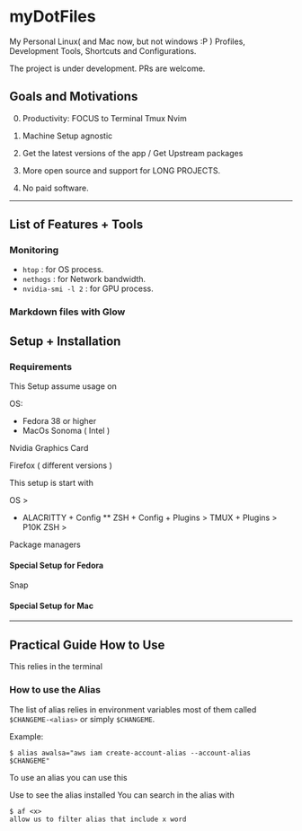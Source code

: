 # myDotFiles

My Personal Linux( and Mac now, but not windows :P )
Profiles, Development Tools, Shortcuts and Configurations.

The project is under development.
PRs are welcome.

## Goals and Motivations

0. Productivity: FOCUS to Terminal Tmux Nvim 
1. Machine Setup agnostic

2. Get the latest versions of the app /
Get Upstream packages

3. More open source and support for LONG PROJECTS.
999. No paid software.

----

## List of Features + Tools


### Monitoring
* `htop` : for OS process.
* `nethogs` : for Network bandwidth.
* `nvidia-smi -l 2` : for GPU process.

### Markdown files with Glow


## Setup + Installation

### Requirements

This Setup assume usage on

OS:
* Fedora 38 or higher
* MacOs Sonoma ( Intel )

Nvidia Graphics Card

Firefox ( different versions )


This setup is start with 

OS >
* ALACRITTY + Config
** ZSH + Config + Plugins
        > TMUX + Plugins > P10K
ZSH > 

Package managers

#### Special Setup for Fedora

Snap

#### Special Setup for Mac

----

## Practical Guide How to Use

This relies in the terminal

### How to use the Alias

The list of alias relies in environment variables
most of them called `$CHANGEME-<alias>` or simply `$CHANGEME`.

Example:
```
$ alias awalsa="aws iam create-account-alias --account-alias $CHANGEME"

```


To use an alias you can use this

Use to see the alias installed
You can search in the alias with

    $ af <x>
    allow us to filter alias that include x word
